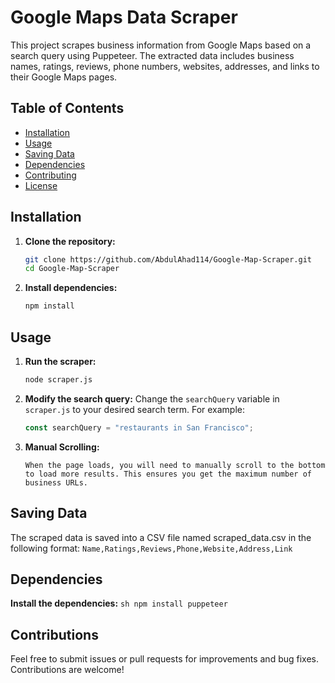 # Google Maps Data Scraper

This project scrapes business information from Google Maps based on a search query using Puppeteer. The extracted data includes business names, ratings, reviews, phone numbers, websites, addresses, and links to their Google Maps pages.

## Table of Contents
- [Installation](#installation)
- [Usage](#usage)
- [Saving Data](#saving-data)
- [Dependencies](#dependencies)
- [Contributing](#contributing)
- [License](#license)

## Installation

1. **Clone the repository:**
    ```sh
    git clone https://github.com/AbdulAhad114/Google-Map-Scraper.git
    cd Google-Map-Scraper
    ```

2. **Install dependencies:**
    ```sh
    npm install
    ```

## Usage

1. **Run the scraper:**
    ```sh
    node scraper.js
    ```

2. **Modify the search query:**
    Change the `searchQuery` variable in `scraper.js` to your desired search term. For example:
    ```javascript
    const searchQuery = "restaurants in San Francisco";
    ```
3. **Manual Scrolling:**
    ```
   When the page loads, you will need to manually scroll to the bottom to load more results. This ensures you get the maximum number of business URLs.
    ```

## Saving Data
The scraped data is saved into a CSV file named scraped_data.csv in the following format:
    ```
    Name,Ratings,Reviews,Phone,Website,Address,Link
    ```

## Dependencies

  **Install the dependencies:**
    ```sh
    npm install puppeteer
    ```

## Contributions
Feel free to submit issues or pull requests for improvements and bug fixes. Contributions are welcome!
